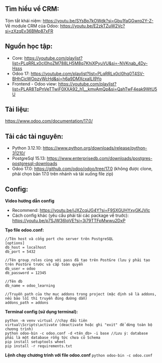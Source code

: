 ## Tìm hiểu về CRM:

Tóm tắt khái niệm: https://youtu.be/SYsBp7kOWdk?si=Gbu1faGGwrq2Y-Z-
Về module CRM của Odoo: https://youtu.be/E2zkTZuW2Vc?si=zXzqEv36BMp87xFR

## Nguồn học tập:
* Core: https://youtube.com/playlist?list=PLqRRLx0cl0hoZM788LH5M8q7KhiXPyuVU&si=-NVKnab_4Dy-Hsss
* Odoo 17: https://youtube.com/playlist?list=PLqRRLx0cl0hq0T4SV-BHhCicWOpzyWcHd&si=h6a9DMXcxaILI9Yo
* Frontend - Odoo view: https://youtube.com/playlist?list=PLAR8TpPnVeTTwiF0XXA92_h1__kmvAmQp&si=QahTwF4eak9WtU5U

## Tài liệu:
https://www.odoo.com/documentation/17.0/

## Tải các tài nguyên:
* Python 3.12.10: https://www.python.org/downloads/release/python-31210/
* PostgreSql 15.13: https://www.enterprisedb.com/downloads/postgres-postgresql-downloads
* Odoo 17.0: https://github.com/odoo/odoo/tree/17.0 (không được clone, phải chọn bản 17.0 trên nhánh và tải xuống file zip)

## Config:
**Video hướng dẫn config**
* Recommend: https://youtu.be/jJXZcqiJG4Y?si=F9SXGUHYxyGKJVIc
* Cách config khác (yêu cầu phải tải các package về truớc): https://youtu.be/p7SJW36lqVE?si=3i79TTFpMwwu2DxP


**Tạo file odoo.conf:**
```
//Tên host và cổng port cho server trên PostgreSQL
[options]
db_host = localhost
db_port = 5432

//Tên group_roles cùng với pass đã tạo trên PostGre (lưu ý phải tạo trên PostGre trước và cấp toàn quyền
db_user = odoo
db_password = 12345

//Tên db
db_name = odoo_learning

//Truyền path của thư mục addons trong project (mặc định sẽ là addons, nếu báo lỗi thì truyền đúng đường dẫn)
addons_path = addons
```

**Terminal config (sử dụng terminal):**
```
python -m venv virtual //chạy đầu tiên
virtual\Scripts\activate (deactivate hoặc ghi "exit" để dừng toàn bộ chương trình)
python odoo-bin -c odoo.conf -d <tên_db> -i base //Lưu ý: database phải là một database rỗng tức chưa có Schema
pip install setuptools wheel
pip install -r requirements.txt
```
**Lệnh chạy chương trình với file odoo.conf**
`python odoo-bin -c odoo.conf`
